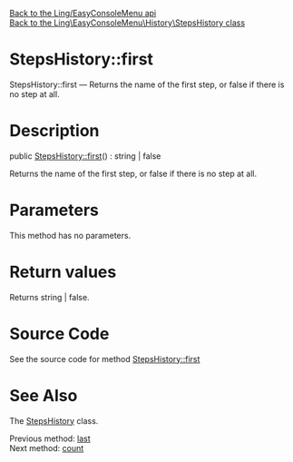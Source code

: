 [Back to the Ling/EasyConsoleMenu api](https://github.com/lingtalfi/EasyConsoleMenu/blob/master/doc/api/Ling/EasyConsoleMenu.md)<br>
[Back to the Ling\EasyConsoleMenu\History\StepsHistory class](https://github.com/lingtalfi/EasyConsoleMenu/blob/master/doc/api/Ling/EasyConsoleMenu/History/StepsHistory.md)


StepsHistory::first
================



StepsHistory::first — Returns the name of the first step, or false if there is no step at all.




Description
================


public [StepsHistory::first](https://github.com/lingtalfi/EasyConsoleMenu/blob/master/doc/api/Ling/EasyConsoleMenu/History/StepsHistory/first.md)() : string | false




Returns the name of the first step, or false if there is no step at all.




Parameters
================

This method has no parameters.


Return values
================

Returns string | false.








Source Code
===========
See the source code for method [StepsHistory::first](https://github.com/lingtalfi/EasyConsoleMenu/blob/master/History/StepsHistory.php#L65-L72)


See Also
================

The [StepsHistory](https://github.com/lingtalfi/EasyConsoleMenu/blob/master/doc/api/Ling/EasyConsoleMenu/History/StepsHistory.md) class.

Previous method: [last](https://github.com/lingtalfi/EasyConsoleMenu/blob/master/doc/api/Ling/EasyConsoleMenu/History/StepsHistory/last.md)<br>Next method: [count](https://github.com/lingtalfi/EasyConsoleMenu/blob/master/doc/api/Ling/EasyConsoleMenu/History/StepsHistory/count.md)<br>

